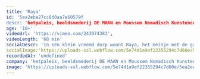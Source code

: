```yaml
---
title: 'Raya'
id: '5ea2eba27cc8d0aa7e60579f
descr: 'hetpaleis, beeldsmederij DE MAAN en Moussem Nomadisch Kunstencentrum'
age: '10+'
videoUrl: 'https://vimeo.com/243074383',
videoLength: '68 min'
socialDescr: 'In een klein vreemd dorp woont Raya, het meisje met de groene haren. Zij is de laatste overlevende van de groenharigen. Raya wil op zoek naar haar ouders, die ooit verbannen zijn uit het dorp. Niemand weet waarom. Of niemand zegt waarom. Met de hulp van haar vriendin Nana start ze de zoektocht die haar op verrassende en bizarre plekken brengt …RAYA is een filosofisch en politiek fantasy-sprookje van de Palestijnse theatermaker en auteur Rimah Jabr. Ze verwerkt haar politieke achtergrond tot een hedendaagse, geestige, absurde maar vooral diepzinnige vertelling.'
socialImage:'https://uploads-ssl.webflow.com/5e74d1a9ef22355294c7d60e/5ea2ea743c914d7bb64495e8_Raya.jpg'
recordedAt: 'undefined'
company: 'hetpaleis, beeldsmederij DE MAAN en Moussem Nomadisch Kunstencentrum'
image: 'https://uploads-ssl.webflow.com/5e74d1a9ef22355294c7d60e/5ea2ea743c914d7bb64495e8_Raya.jpg'
---
```

